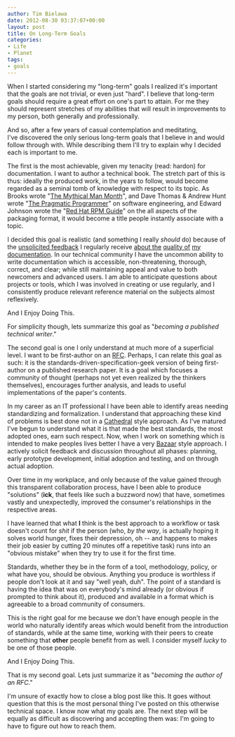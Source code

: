 ```yaml
---
author: Tim Bielawa
date: 2012-08-30 03:37:07+00:00
layout: post
title: On Long-Term Goals
categories:
- Life
- Planet
tags:
- goals
---
```


When I started considering my "long-term" goals I realized it's important that the goals are not trivial, or even just "hard". I believe that long-term goals should require a great effort on one's part to attain. For me they should represent stretches of my abilities that will result in improvements to my person, both generally and professionally.

And so, after a few years of casual contemplation and meditating, I've discovered the only serious long-term goals that I believe in and would follow through with. While describing them I'll try to explain why I decided each is important to me.

The first is the most achievable, given my tenacity (read: hardon) for documentation. I want to author a technical book. The stretch part of this is thus: ideally the produced work, in the years to follow, would become regarded as a seminal tomb of knowledge with respect to its topic. As Brooks wrote "[The Mythical Man Month](http://www.amazon.com/The-Mythical-Man-Month-Engineering-Anniversary/dp/0201835959)", and Dave Thomas & Andrew Hunt wrote "[The Pragmatic Programmer](http://www.amazon.com/The-Pragmatic-Programmer-Journeyman-Master/dp/020161622X)" on software engineering, and Edward Johnson wrote the "[Red Hat RPM Guide](http://www.amazon.com/Red-Hat-Guide-Eric-Foster-Johnson/dp/0764549650)" on the all aspects of the packaging format, it would become a title people instantly associate with a topic.

I decided this goal is realistic (and something I really _should_ do) because of the [unsolicited feedback](http://blog.lnx.cx/2010/02/03/state-transition-diagram-featured-on-blog-xmpp-org/) I regularly receive [about the](http://blog.lnx.cx/2010/09/22/lots-more-docs-published-on-peopleareducks-com/) [quality of](http://people.redhat.com/~tbielawa/taboot/docs/taboot-latest/) [my documentation](http://lnx.cx/docs/). In our technical community I have the uncommon ability to write documentation which is accessible, non-threatening, thorough, correct, and clear; while still maintaining appeal and value to both newcomers and advanced users. I am able to anticipate questions about projects or tools, which I was involved in creating or use regularly, and I consistently produce relevant reference material on the subjects almost reflexively.

And I Enjoy Doing This.

For simplicity though, lets summarize this goal as "_becoming a published technical writer_."



The second goal is one I only understand at much more of a superficial level. I want to be first-author on an [RFC](http://en.wikipedia.org/wiki/Request_for_Comments). Perhaps, I can relate this goal as such: it is the standards-driven-specification-geek version of being first-author on a published research paper. It is a goal which focuses a community of thought (perhaps not yet even realized by the thinkers themselves), encourages further analysis, and leads to useful implementations of the paper's contents.

In my career as an IT professional I have been able to identify areas needing standardizing and formalization. I understand that approaching these kind of problems is best done not in a [Cathedral](http://en.wikipedia.org/wiki/The_Cathedral_and_the_Bazaar) style approach. As I've matured I've begun to understand what it is that made the best standards, the most adopted ones, earn such respect. Now, when I work on something which is intended to make peoples lives better I have a very [Bazaar](http://en.wikipedia.org/wiki/The_Cathedral_and_the_Bazaar) style approach. I actively solicit feedback and discussion throughout all phases: planning, early prototype development, initial adoption and testing, and on through actual adoption.

Over time in my workplace, and only because of the value gained through this transparent collaboration process, have I been able to produce "solutions" (**ick**, that feels like such a buzzword now) that have, sometimes vastly and unexpectedly, improved the consumer's relationships in the respective areas.

I have learned that what **I** think is the best approach to a workflow or task doesn't count for _shit_ if the person (who, _by the way_, is actually hoping it solves world hunger, fixes their depression, oh -- and happens to makes their job easier by cutting 20 minutes off a repetitive task) runs into an "obvious mistake" when they try to use it for the first time.

Standards, whether they be in the form of a tool, methodology, policy, or what have you, should be obvious. Anything you produce is worthless if people don't look at it and say "well yeah, duh". The point of a standard is having the idea that was on everybody's mind already (or obvious if prompted to think about it), produced and available in a format which is agreeable to a broad community of consumers.

This is the right goal for me because we don't have enough people in the world who naturally identify areas which would benefit from the introduction of standards, while at the same time, working with their peers to create something that **other** people benefit from as well. I consider myself _lucky_ to be one of those people.

And I Enjoy Doing This.

That is my second goal. Lets just summarize it as "_becoming the author of an RFC_."



I'm unsure of exactly how to close a blog post like this. It goes without question that this is the most personal thing I've posted on this otherwise technical space. I know now what my goals are. The next step will be equally as difficult as discovering and accepting them was: I'm going to have to figure out how to reach them.
